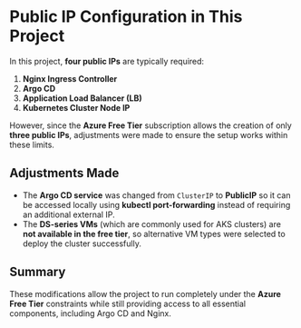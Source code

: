 # Public IP Configuration in This Project

In this project, **four public IPs** are typically required:

1. **Nginx Ingress Controller**
2. **Argo CD**
3. **Application Load Balancer (LB)**
4. **Kubernetes Cluster Node IP**

However, since the **Azure Free Tier** subscription allows the creation of only **three public IPs**, adjustments were made to ensure the setup works within these limits.

## Adjustments Made

- The **Argo CD service** was changed from `ClusterIP` to **PublicIP** so it can be accessed locally using **kubectl port-forwarding** instead of requiring an additional external IP.
- The **DS-series VMs** (which are commonly used for AKS clusters) are **not available in the free tier**, so alternative VM types were selected to deploy the cluster successfully.

## Summary
These modifications allow the project to run completely under the **Azure Free Tier** constraints while still providing access to all essential components, including Argo CD and Nginx.
